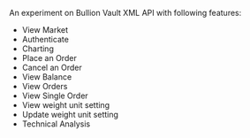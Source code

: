 An experiment on Bullion Vault XML API with following features: 
* View Market 
* Authenticate
* Charting 
* Place an Order 
* Cancel an Order 
* View Balance 
* View Orders 
* View Single Order 
* View weight unit setting 
* Update weight unit setting 
* Technical Analysis 
